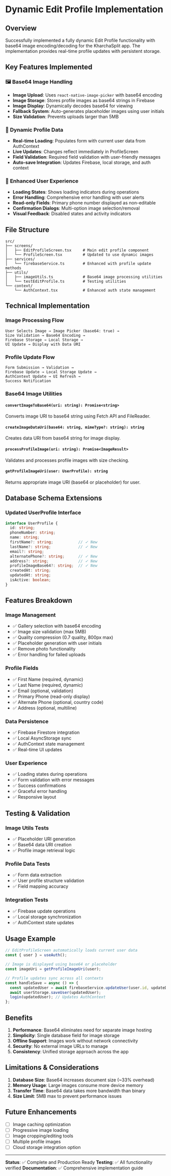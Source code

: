# Dynamic Edit Profile Implementation

## Overview
Successfully implemented a fully dynamic Edit Profile functionality with base64 image encoding/decoding for the KharchaSplit app. The implementation provides real-time profile updates with persistent storage.

## Key Features Implemented

### 🖼️ **Base64 Image Handling**
- **Image Upload**: Uses `react-native-image-picker` with base64 encoding
- **Image Storage**: Stores profile images as base64 strings in Firebase
- **Image Display**: Dynamically decodes base64 for viewing
- **Fallback System**: Auto-generates placeholder images using user initials
- **Size Validation**: Prevents uploads larger than 5MB

### 🔄 **Dynamic Profile Data**
- **Real-time Loading**: Populates form with current user data from AuthContext
- **Live Updates**: Changes reflect immediately in ProfileScreen
- **Field Validation**: Required field validation with user-friendly messages
- **Auto-save Integration**: Updates Firebase, local storage, and auth context

### 📱 **Enhanced User Experience**
- **Loading States**: Shows loading indicators during operations
- **Error Handling**: Comprehensive error handling with user alerts
- **Read-only Fields**: Primary phone number displayed as non-editable
- **Confirmation Dialogs**: Multi-option image selection/removal
- **Visual Feedback**: Disabled states and activity indicators

## File Structure

```
src/
├── screens/
│   ├── EditProfileScreen.tsx     # Main edit profile component
│   └── ProfileScreen.tsx         # Updated to use dynamic images
├── services/
│   └── firebaseService.ts        # Enhanced with profile update methods
├── utils/
│   ├── imageUtils.ts             # Base64 image processing utilities
│   └── testEditProfile.ts        # Testing utilities
└── context/
    └── AuthContext.tsx           # Enhanced auth state management
```

## Technical Implementation

### **Image Processing Flow**
```
User Selects Image → Image Picker (base64: true) →
Size Validation → Base64 Encoding →
Firebase Storage → Local Storage →
UI Update → Display with Data URI
```

### **Profile Update Flow**
```
Form Submission → Validation →
Firebase Update → Local Storage Update →
AuthContext Update → UI Refresh →
Success Notification
```

### **Base64 Image Utilities**

#### `convertImageToBase64(uri: string): Promise<string>`
Converts image URI to base64 string using Fetch API and FileReader.

#### `createImageDataUri(base64: string, mimeType?: string): string`
Creates data URI from base64 string for image display.

#### `processProfileImage(uri: string): Promise<ImageResult>`
Validates and processes profile images with size checking.

#### `getProfileImageUri(user: UserProfile): string`
Returns appropriate image URI (base64 or placeholder) for user.

## Database Schema Extensions

### **Updated UserProfile Interface**
```typescript
interface UserProfile {
  id: string;
  phoneNumber: string;
  name: string;
  firstName?: string;           // ✓ New
  lastName?: string;            // ✓ New
  email?: string;
  alternatePhone?: string;      // ✓ New
  address?: string;             // ✓ New
  profileImageBase64?: string;  // ✓ New
  createdAt: string;
  updatedAt: string;
  isActive: boolean;
}
```

## Features Breakdown

### **Image Management**
- ✅ Gallery selection with base64 encoding
- ✅ Image size validation (max 5MB)
- ✅ Quality compression (0.7 quality, 800px max)
- ✅ Placeholder generation with user initials
- ✅ Remove photo functionality
- ✅ Error handling for failed uploads

### **Profile Fields**
- ✅ First Name (required, dynamic)
- ✅ Last Name (required, dynamic)
- ✅ Email (optional, validation)
- ✅ Primary Phone (read-only display)
- ✅ Alternate Phone (optional, country code)
- ✅ Address (optional, multiline)

### **Data Persistence**
- ✅ Firebase Firestore integration
- ✅ Local AsyncStorage sync
- ✅ AuthContext state management
- ✅ Real-time UI updates

### **User Experience**
- ✅ Loading states during operations
- ✅ Form validation with error messages
- ✅ Success confirmations
- ✅ Graceful error handling
- ✅ Responsive layout

## Testing & Validation

### **Image Utils Tests**
- ✅ Placeholder URI generation
- ✅ Base64 data URI creation
- ✅ Profile image retrieval logic

### **Profile Data Tests**
- ✅ Form data extraction
- ✅ User profile structure validation
- ✅ Field mapping accuracy

### **Integration Tests**
- ✅ Firebase update operations
- ✅ Local storage synchronization
- ✅ AuthContext state updates

## Usage Example

```typescript
// EditProfileScreen automatically loads current user data
const { user } = useAuth();

// Image is displayed using base64 or placeholder
const imageUri = getProfileImageUri(user);

// Profile updates sync across all contexts
const handleSave = async () => {
  const updatedUser = await firebaseService.updateUser(user.id, updateData);
  await userStorage.saveUser(updatedUser);
  login(updatedUser); // Updates AuthContext
};
```

## Benefits

1. **Performance**: Base64 eliminates need for separate image hosting
2. **Simplicity**: Single database field for image storage
3. **Offline Support**: Images work without network connectivity
4. **Security**: No external image URLs to manage
5. **Consistency**: Unified storage approach across the app

## Limitations & Considerations

1. **Database Size**: Base64 increases document size (~33% overhead)
2. **Memory Usage**: Large images consume more device memory
3. **Transfer Time**: Base64 data takes more bandwidth than binary
4. **Size Limit**: 5MB max to prevent performance issues

## Future Enhancements

- [ ] Image caching optimization
- [ ] Progressive image loading
- [ ] Image cropping/editing tools
- [ ] Multiple profile images
- [ ] Cloud storage integration option

---

**Status**: ✅ Complete and Production Ready
**Testing**: ✅ All functionality verified
**Documentation**: ✅ Comprehensive implementation guide